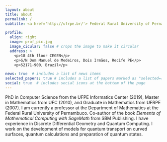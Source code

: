 ```yaml
---
layout: about
title: about
permalink: /
subtitle: <a href='http://ufrpe.br/'> Federal Rural University of Pernambuco</a>. Recife/PE.

profile:
  align: right
  image: prof_pic.jpg
  image_cicular: false # crops the image to make it circular
  address: >
    <p>18 4th floor CEGEN</p>
    <p>S/N Dom Manuel de Medeiros, Dois Irmãos, Recife PE</p>
    <p>52171-900, Brazil</p>

news: true  # includes a list of news items
selected_papers: true # includes a list of papers marked as "selected={true}"
social: true  # includes social icons at the bottom of the page
---
```


[//]: # (Write your biography here. Tell the world about yourself. Link to your favorite [subreddit]&#40;http://reddit.com&#41;. You can put a picture in, too. The code is already in, just name your picture `prof_pic.jpg` and put it in the `img/` folder.)

[//]: # ()
[//]: # (Put your address / P.O. box / other info right below your picture. You can also disable any these elements by editing `profile` property of the YAML header of your `_pages/about.md`. Edit `_bibliography/papers.bib` and Jekyll will render your [publications page]&#40;/al-folio/publications/&#41; automatically.)

[//]: # ()
[//]: # (Link to your social media connections, too. This theme is set up to use [Font Awesome icons]&#40;http://fortawesome.github.io/Font-Awesome/&#41; and [Academicons]&#40;https://jpswalsh.github.io/academicons/&#41;, like the ones below. Add your Facebook, Twitter, LinkedIn, Google Scholar, or just disable all of them.)

PhD in Computer Science from the UFPE Informatics Center (2019), Master in Mathematics from UFC (2010), and Graduate in Mathematics from UFRPE (2007). I am currently a professor at the Department of Mathematics at the Federal Rural University of Pernambuco. 
Co-author of the book *Elements of Mathematical Computing with SageMath* from SBM Publishing. I have experience in Discrete Differential Geometry and Quantum Computing. I work on the development of models for quantum transport on curved surfaces, quantum calculations and preparation of quantum states.